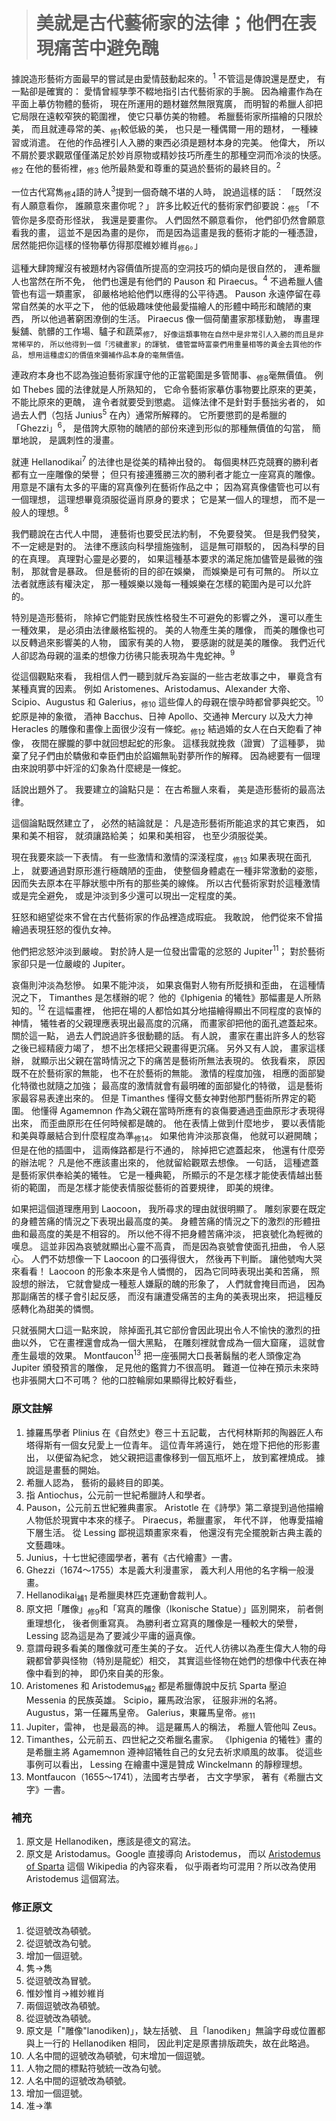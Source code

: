 > # 美就是古代藝術家的法律；他們在表現痛苦中避免醜

據說造形藝術方面最早的嘗試是由愛情鼓動起來的。<sup>1</sup>
不管這是傳說還是歷史，
有一點卻是確實的：
愛情曾經孳荸不輟地指引古代藝術家的手腕。
因為繪畫作為在平面上摹仿物體的藝術，
現在所運用的題材雖然無限寬廣，
而明智的希臘人卻把它局限在遠較窄狹的範圍裡，
使它只摹仿美的物體。
希臘藝術家所描繪的只限於美，
而且就連尋常的美、<sub>修1</sub>較低級的美，
也只是一種偶爾一用的題材，
一種練習或消遣。
在他的作品裡引人入勝的東西必須是題材本身的完美。
他偉大，
所以不屑於要求觀眾僅僅滿足於妙肖原物或精妙技巧所產生的那種空洞而冷淡的快感。<sub>修2</sub>
在他的藝術裡，<sub>修3</sub>
他所最熱愛和尊重的莫過於藝術的最終目的。<sup>2</sup>

一位古代寫雋<sub>修4</sub>語的詩人<sup>3</sup>提到一個奇醜不堪的人時，
說過這樣的話：
「既然沒有人願意看你，
誰願意來畫你呢？」
許多比較近代的藝術家們卻要說：<sub>修5</sub>
「不管你是多麼奇形怪狀，
我還是要畫你。
人們固然不願意看你，
他們卻仍然會願意看我的畫，
這並不是因為畫的是你，
而是因為這畫是我的藝術才能的一種憑證，
居然能把你這樣的怪物摹仿得那麼維妙維肖<sub>修6</sub>。」

這種大肆誇耀沒有被題材內容價值所提高的空洞技巧的傾向是很自然的，
連希臘人也當然在所不免，
他們也還是有他們的 Pauson 和 Piraecus。<sup>4</sup>
不過希臘人儘管也有這一類畫家，
卻嚴格地給他們以應得的公平待遇。
Pauson 永遠停留在尋常自然美的水平之下，
他的低級趣味使他最愛描繪人的形體中畸形和醜陋的東西，
所以他過著窮困潦倒的生活。
Piraecus 像一個荷蘭畫家那樣勤勉，
專畫理髮舖、骯髒的工作場、驢子和蔬菜<sub>修7</sup>，
好像這類事物在自然中是非常引人入勝的而且是非常稀罕的，
所以他得到一個「污穢畫家」的諢號，
儘管當時富豪們用重量相等的黃金去買他的作品，
想用這種虛幻的價值來彌補作品本身的毫無價值。

連政府本身也不認為強迫藝術家謹守他的正當範圍是多管閒事、<sub>修8</sub>毫無價值。
例如 Thebes 國的法律就是人所熟知的，
它命令藝術家摹仿事物要比原來的更美，
不能比原來的更醜，
違令者就要受到懲處。
這條法律不是針對手藝拙劣者的，
如過去人們（包括 Junius<sup>5</sup> 在內）通常所解釋的。
它所要懲罰的是希臘的「Ghezzi」<sup>6</sup>，
是借誇大原物的醜陋的部份來達到形似的那種無價值的勾當，
簡單地說，
是諷刺性的漫畫。

就連 Hellanodikai<sup>7</sup> 的法律也是從美的精神出發的。
每個奧林匹克競賽的勝利者都有立一座雕像的榮譽；
但只有接連獲勝三次的勝利者才能立一座寫真的雕像。
用意是不讓有太多的平庸的寫真像列在藝術作品之中；
因為寫真像儘管也可以有一個理想，
這理想畢竟須服從逼肖原身的要求；
它是某一個人的理想，
而不是一般人的理想。<sup>8</sup>

我們聽說在古代人中間，
連藝術也要受民法約制，
不免要發笑。
但是我們發笑，
不一定總是對的。
法律不應該向科學擅施強制，
這是無可辯駁的，
因為科學的目的在真理。
真理對心靈是必要的，
如果這種基本要求的滿足施加儘管是最微的強制，
那就會是暴政。
但是藝術的目的卻在娛樂，
而娛樂是可有可無的。
所以立法者就應該有權決定，
那一種娛樂以幾每一種娛樂在怎樣的範圍內是可以允許的。

特別是造形藝術，
除掉它們能對民族性格發生不可避免的影響之外，
還可以產生一種效果，
是必須由法律嚴格監視的。
美的人物產生美的雕像，
而美的雕像也可以反轉過來影響美的人物，
國家有美的人物，
要感謝的就是美的雕像。
我們近代人卻認為母親的溫柔的想像力彷彿只能表現為牛鬼蛇神。<sup>9</sup>

從這個觀點來看，
我相信人們一聽到就斥為妄誕的一些古老故事之中，
畢竟含有某種真實的因素。
例如 Aristomenes、Aristodamus、Alexander 大帝、Scipio、Augustus 和 Galerius，<sub>修10</sub>
這些偉人的母親在懷孕時都曾夢與蛇交。<sup>10</sup>
蛇原是神的象徵，
酒神 Bacchus、日神 Apollo、交通神 Mercury 以及大力神 Heracles 的雕像和畫像上面很少沒有一條蛇。<sub>修12</sub>
結過婚的女人在白天飽看了神像，
夜間在朦朧的夢中就回想起蛇的形象。
這樣我就挽救（證實）了這種夢，
拋棄了兒子們由於驕傲和幸臣們由於諂媚無恥對夢所作的解釋。
因為總要有一個理由來說明夢中奸淫的幻象為什麼總是一條蛇。

話說出題外了。
我要建立的論點只是：
在古希臘人來看，
美是造形藝術的最高法律。

這個論點既然建立了，
必然的結論就是：
凡是造形藝術所能追求的其它東西，
如果和美不相容，
就須讓路給美；
如果和美相容，
也至少須服從美。

現在我要來談一下表情。
有一些激情和激情的深淺程度，<sub>修13</sub>
如果表現在面孔上，
就要通過對原形進行極醜陋的歪曲，
使整個身體處在一種非常激動的姿態，
因而失去原本在平靜狀態中所有的那些美的線條。
所以古代藝術家對於這種激情或是完全避免，
或是沖淡到多少還可以現出一定程度的美。

狂怒和絕望從來不曾在古代藝術家的作品裡造成瑕疵。
我敢說，
他們從來不曾描繪過表現狂怒的復仇女神。

他們把忿怒沖淡到嚴峻。
對於詩人是一位發出雷電的忿怒的 Jupiter<sup>11</sup>；
對於藝術家卻只是一位嚴峻的 Jupiter。

哀傷則沖淡為愁慘。
如果不能沖淡，
如果哀傷對人物有所貶損和歪曲，
在這種情況之下，
Timanthes 是怎樣辦的呢？
他的《Iphigenia 的犧牲》那幅畫是人所熟知的。<sup>12</sup>
在這幅畫裡，
他把在場的人都恰如其分地描繪得顯出不同程度的哀悼的神情，
犧牲者的父親理應表現出最高度的沉痛，
而畫家卻把他的面孔遮蓋起來。
關於這一點，
過去人們說過許多很動聽的話。
有人說，
畫家在畫出許多人的愁容之後已經精疲力竭了，
想不出怎樣把父親畫得更沉痛。
另外又有人說，
畫家這樣辦，
就顯示出父親在當時情況之下的痛苦是藝術所無法表現的。
依我看來，
原因既不在於藝術家的無能，
也不在於藝術的無能。
激情的程度加強，
相應的面部變化特徵也就隨之加強；
最高度的激情就會有最明確的面部變化的特徵，
這是藝術家最容易表達出來的。
但是 Timanthes 懂得文藝女神對他那門藝術所界定的範圍。
他懂得 Agamemnon 作為父親在當時所應有的哀傷要通過歪曲原形才表現得出來，
而歪曲原形在任何時候都是醜的。
他在表情上做到什麼地步，
要以表情能和美與尊嚴結合到什麼程度為準<sub>修14</sub>。
如果他肯沖淡那哀傷，
他就可以避開醜；
但是在他的插圖中，
這兩條路都是行不通的，
除掉把它遮蓋起來，
他還有什麼旁的辦法呢？
凡是他不應該畫出來的，
他就留給觀眾去想像。
一句話，
這種遮蓋是藝術家供奉給美的犧牲。
它是一種典範，
所顯示的不是怎樣才能使表情越出藝術的範圍，
而是怎樣才能使表情服從藝術的首要規律，
即美的規律。

如果把這個道理應用到 Laocoon，
我所尋求的理由就很明顯了。
雕刻家要在既定的身體苦痛的情況之下表現出最高度的美。
身體苦痛的情況之下的激烈的形體扭曲和最高度的美是不相容的。
所以他不得不把身體苦痛沖淡，
把哀號化為輕微的嘆息。
這並非因為哀號就顯出心靈不高貴，
而是因為哀號會使面孔扭曲，
令人惡心。
人們不妨想像一下 Laocoon 的口張得很大，
然後再下判斷。
讓他號啕大哭來看看！
Laocoon 的形象本來是令人憐憫的，
因為它同時表現出美和苦痛，
照設想的辦法，
它就會變成一種惹人嫌厭的醜的形象了，
人們就會掩目而過，
因為那副痛苦的樣子會引起反感，
而沒有讓遭受痛苦的主角的美表現出來，
把這種反感轉化為甜美的憐憫。

只就張開大口這一點來說，
除掉面孔其它部份會因此現出令人不愉快的激烈的扭曲以外，
它在畫裡還會成為一個大黑點，
在雕刻裡就會成為一個大窟窿，
這就會產生最壞的效果。
Montfaucon<sup>13</sup> 把一座張開大口長著鬍鬚的老人頭像定為 Jupiter 頒發預言的雕像，
足見他的鑑賞力不很高明。
難道一位神在預示未來時也非張開大口不可嗎？
他的口腔輪廓如果顯得比較好看些，


### 原文註解 ###

1. 據羅馬學者 Plinius 在《自然史》卷三十五記載，
	古代柯林斯邦的陶器匠人布塔得斯有一個女兒愛上一位青年。
	這位青年將遠行，
	她在燈下把他的形影畫出，
	以便留為紀念，
	她父親把這畫像移到一個瓦瓶坏上，
	放到窰裡燒成。
	據說這是畫藝的開始。
2. 希臘人認為，
	藝術的最終目的即美。
3. 指 Antiochus，公元前一世紀希臘詩人和學者。
4. Pauson，公元前五世紀雅典畫家。
	Aristotle 在《詩學》第二章提到過他描繪人物低於現實中本來的樣子。
	Piraecus，希臘畫家，
	年代不詳，
	他專愛描繪下層生活。
	從 Lessing 鄙視這類畫家來看，
	他還沒有完全擺脫新古典主義的文藝趣味。
5. Junius，十七世紀德國學者，著有《古代繪畫》一書。
6. Ghezzi（1674～1755）本是義大利漫畫家，
	義大利人用他的名字稱一般漫畫。
7. Hellanodikai<sub>補1</sub> 是希臘奧林匹克運動會裁判人。
8. 原文把「雕像」<sub>修9</sub>和「寫真的雕像（Ikonische Statue）」區別開來，
	前者側重理想化，
	後者側重寫真。
	為勝利者立寫真的雕像是一種較大的榮譽，
	Lessing 認為這是為了要減少平庸的逼真像。
9. 意謂母親多看美的雕像就可產生美的子女。
	近代人彷彿以為產生偉大人物的母親都曾夢與怪物（特別是龍蛇）相交，
	其實這些怪物在她們的想像中代表在神像中看到的神，
	即仍來自美的形象。
10. Aristomenes 和 Aristodemus<sub>補2</sub> 都是希臘傳說中反抗 Sparta 壓迫 Messenia 的民族英雄。
	Scipio，羅馬政治家，
	征服非洲的名將。
	Augustus，第一任羅馬皇帝。
	Galerius，東羅馬皇帝。<sub>修11</sub>
11. Jupiter，雷神，
	也是最高的神。
	這是羅馬人的稱法，
	希臘人管他叫 Zeus。
12. Timanthes，公元前五、四世紀之交希臘名畫家。
	《Iphigenia 的犧牲》畫的是希臘主將 Agamemnon 遵神詔犧牲自己的女兒去祈求順風的故事。
	從這些事例可以看出，
	Lessing 在繪畫中還是贊成 Winckelmann 的靜穆理想。
13. Montfaucon（1655～1741），法國考古學者，
	古文字學家，
	著有《希臘古文字》一書。


### 補充 ###

1. 原文是 Hellanodiken，應該是德文的寫法。
2. 原文是 Aristodamus。Google 直接導向 Aristodemus，
	而以 [Aristodemus of Sparta](https://en.wikipedia.org/wiki/Aristodemus_of_Sparta) 這個 Wikipedia 的內容來看，
	似乎兩者均可混用？所以改為使用 Aristodemus 這個寫法。


### 修正原文 ###

1. 從逗號改為頓號。
2. 從逗號改為句號。
3. 增加一個逗號。
4. 隽→雋
5. 從逗號改為冒號。
6. 惟妙惟肖→維妙維肖
7. 兩個逗號改為頓號。
8. 從逗號改為頓號。
9. 原文是「"雕像"lanodiken)」，缺左括號、
	且「lanodiken」無論字母或位置都與上一行的 Hellanodiken 相同，
	因此判定是原書排版疏失，故在此略過。
10. 人名中間的逗號改為頓號，句末增加一個逗號。
11. 人物之間的標點符號統一改為句號。
12. 人名中間的逗號改為頓號。
13. 增加一個逗號。
14. 准→準
